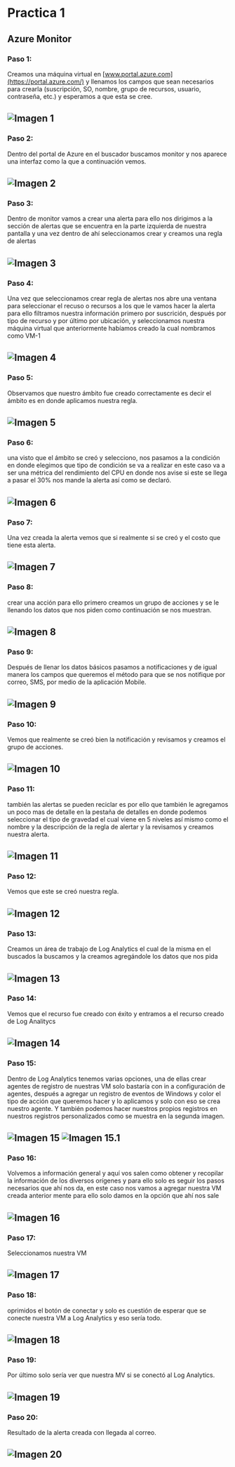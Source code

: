 # Practica 1
## Azure Monitor
### Paso 1:
Creamos una máquina virtual en [www.portal.azure.com](https://portal.azure.com/) y llenamos los campos que sean necesarios para crearla (suscripción, SO, nombre, grupo de recursos, usuario, contraseña, etc.) y esperamos a que esta se cree.

![Imagen 1](https://github.com/aldodanielle/Prac1_Azure_Monitor/blob/main/Imgenes/P1.png)
-----------------------------------------------------------------------------------------
### Paso 2:
Dentro del portal de Azure en el buscador buscamos monitor y nos aparece una interfaz como la que a continuación vemos.

![Imagen 2](https://github.com/aldodanielle/Prac1_Azure_Monitor/blob/main/Imgenes/P2.png)
-----------------------------------------------------------------------------------------
### Paso 3:
Dentro de monitor vamos a crear una alerta para ello nos dirigimos a la sección de alertas que se encuentra en la parte izquierda de nuestra pantalla y una vez dentro de ahí seleccionamos crear y creamos una regla de alertas 

![Imagen 3](https://github.com/aldodanielle/Prac1_Azure_Monitor/blob/main/Imgenes/P3.png)
-----------------------------------------------------------------------------------------
### Paso 4:
Una vez que seleccionamos crear regla de alertas nos abre una ventana para seleccionar el recuso o recursos a los que le vamos hacer la alerta para ello filtramos nuestra información primero por suscrición, después por tipo de recurso y por último por ubicación, y seleccionamos nuestra máquina virtual que anteriormente habíamos creado la cual nombramos como VM-1


![Imagen 4](https://github.com/aldodanielle/Prac1_Azure_Monitor/blob/main/Imgenes/P4.png)
-----------------------------------------------------------------------------------------
### Paso 5:
Observamos que nuestro ámbito fue creado correctamente es decir el ámbito es en donde aplicamos nuestra regla.

![Imagen 5](https://github.com/aldodanielle/Prac1_Azure_Monitor/blob/main/Imgenes/P5.png)
-----------------------------------------------------------------------------------------
### Paso 6:
una visto que el ámbito se creó y selecciono, nos pasamos a la condición en donde elegimos que tipo de condición se va a realizar en este caso va a ser una métrica del rendimiento del CPU en donde nos avise si este se llega a pasar el 30% nos mande la alerta así como se declaró.

![Imagen 6](https://github.com/aldodanielle/Prac1_Azure_Monitor/blob/main/Imgenes/P6.png)
-----------------------------------------------------------------------------------------
### Paso 7:
Una vez creada la alerta vemos que si realmente si se creó y el costo que tiene esta alerta.

![Imagen 7](https://github.com/aldodanielle/Prac1_Azure_Monitor/blob/main/Imgenes/P7.png)
-----------------------------------------------------------------------------------------
### Paso 8:
crear una acción para ello primero creamos un grupo de acciones y se le llenando los datos que nos piden como continuación se nos muestran.

![Imagen 8](https://github.com/aldodanielle/Prac1_Azure_Monitor/blob/main/Imgenes/P8.png)
-----------------------------------------------------------------------------------------
### Paso 9:
Después de llenar los datos básicos pasamos a notificaciones y de igual manera los campos que queremos el método para que se nos notifique por correo, SMS, por medio de la aplicación Mobile.

![Imagen 9](https://github.com/aldodanielle/Prac1_Azure_Monitor/blob/main/Imgenes/P9.png)
-----------------------------------------------------------------------------------------
### Paso 10:
Vemos que realmente se creó bien la notificación y revisamos y creamos el grupo de acciones.

![Imagen 10](https://github.com/aldodanielle/Prac1_Azure_Monitor/blob/main/Imgenes/P10.png)
-----------------------------------------------------------------------------------------
### Paso 11:
también las alertas se pueden reciclar es por ello que también le agregamos un poco mas de detalle en la pestaña de detalles en donde podemos seleccionar el tipo de gravedad el cual viene en 5 niveles así mismo como el nombre y la descripción de la regla de alertar y la revisamos y creamos nuestra alerta.

![Imagen 11](https://github.com/aldodanielle/Prac1_Azure_Monitor/blob/main/Imgenes/P11.png)
-----------------------------------------------------------------------------------------
### Paso 12:
Vemos que este se creó nuestra regla.

![Imagen 12](https://github.com/aldodanielle/Prac1_Azure_Monitor/blob/main/Imgenes/P12.png)
-----------------------------------------------------------------------------------------
### Paso 13:
Creamos un área de trabajo de Log Analytics el cual de la misma en el buscados la buscamos y la creamos agregándole los datos que nos pida

![Imagen 13](https://github.com/aldodanielle/Prac1_Azure_Monitor/blob/main/Imgenes/P13.png)
-----------------------------------------------------------------------------------------
### Paso 14:
Vemos que el recurso fue creado con éxito y entramos a el recurso creado de Log Analitycs

![Imagen 14](https://github.com/aldodanielle/Prac1_Azure_Monitor/blob/main/Imgenes/P14.png)
-----------------------------------------------------------------------------------------
### Paso 15:
Dentro de Log Analytics tenemos varias opciones, una de ellas crear agentes de registro de nuestras VM solo bastaría con in a configuración de agentes, después a agregar un registro de eventos de Windows y color el tipo de acción que queremos hacer y lo aplicamos y solo con eso se crea nuestro agente. Y también podemos hacer nuestros propios registros en nuestros registros personalizados como se muestra en la segunda imagen.


![Imagen 15](https://github.com/aldodanielle/Prac1_Azure_Monitor/blob/main/Imgenes/P15.png)
![Imagen 15.1](https://github.com/aldodanielle/Prac1_Azure_Monitor/blob/main/Imgenes/P16.png)
-----------------------------------------------------------------------------------------
### Paso 16:
Volvemos a información general y aquí vos salen como obtener y recopilar la información de los diversos orígenes y para ello solo es seguir los pasos necesarios que ahí nos da, en este caso nos vamos a agregar nuestra VM creada anterior mente para ello solo damos en la opción que ahí nos sale

![Imagen 16](https://github.com/aldodanielle/Prac1_Azure_Monitor/blob/main/Imgenes/P17.png)
-----------------------------------------------------------------------------------------
### Paso 17:
Seleccionamos nuestra VM

![Imagen 17](https://github.com/aldodanielle/Prac1_Azure_Monitor/blob/main/Imgenes/P18.png)
-----------------------------------------------------------------------------------------
### Paso 18:
oprimidos el botón de conectar y solo es cuestión de esperar que se conecte nuestra VM a Log Analytics y eso sería todo.

![Imagen 18](https://github.com/aldodanielle/Prac1_Azure_Monitor/blob/main/Imgenes/P19.png)
-----------------------------------------------------------------------------------------
### Paso 19:
Por último solo sería ver que nuestra MV si se conectó al Log Analytics.

![Imagen 19](https://github.com/aldodanielle/Prac1_Azure_Monitor/blob/main/Imgenes/P20.png)
-----------------------------------------------------------------------------------------
### Paso 20:
Resultado de la alerta creada con llegada al correo.

![Imagen 20](https://github.com/aldodanielle/Prac1_Azure_Monitor/blob/main/Imgenes/P21.png)
-----------------------------------------------------------------------------------------
